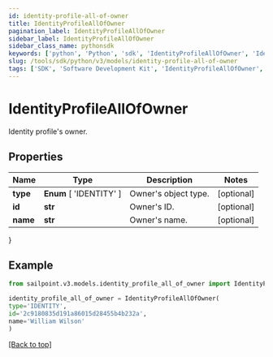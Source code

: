 ```yaml
---
id: identity-profile-all-of-owner
title: IdentityProfileAllOfOwner
pagination_label: IdentityProfileAllOfOwner
sidebar_label: IdentityProfileAllOfOwner
sidebar_class_name: pythonsdk
keywords: ['python', 'Python', 'sdk', 'IdentityProfileAllOfOwner', 'IdentityProfileAllOfOwner'] 
slug: /tools/sdk/python/v3/models/identity-profile-all-of-owner
tags: ['SDK', 'Software Development Kit', 'IdentityProfileAllOfOwner', 'IdentityProfileAllOfOwner']
---
```


# IdentityProfileAllOfOwner

Identity profile's owner.

## Properties

Name | Type | Description | Notes
------------ | ------------- | ------------- | -------------
**type** |  **Enum** [  'IDENTITY' ] | Owner's object type. | [optional] 
**id** | **str** | Owner's ID. | [optional] 
**name** | **str** | Owner's name. | [optional] 
}

## Example

```python
from sailpoint.v3.models.identity_profile_all_of_owner import IdentityProfileAllOfOwner

identity_profile_all_of_owner = IdentityProfileAllOfOwner(
type='IDENTITY',
id='2c9180835d191a86015d28455b4b232a',
name='William Wilson'
)

```
[[Back to top]](#) 


